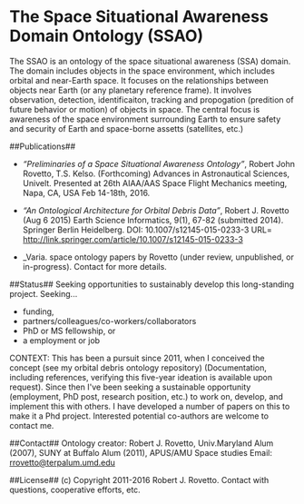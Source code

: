 # The Space Situational Awareness Domain Ontology (SSAO)
The SSAO is an ontology of the space situational awareness (SSA) domain. The domain includes objects in the space environment, which includes orbital and near-Earth space. It focuses on the relationships between objects near Earth (or any planetary reference frame). It involves observation, detection, identificaiton, tracking and propogation (predition of future behavior or motion) of objects in space. The central focus is awareness of the space environment surrounding Earth to ensure safety and security of Earth and space-borne assetts (satellites, etc.) 

##Publications##
* _“Preliminaries of a Space Situational Awareness Ontology”_, Robert John Rovetto, T.S. Kelso. (Forthcoming) Advances in Astronautical Sciences, Univelt. Presented at 26th AIAA/AAS Space Flight Mechanics meeting, Napa, CA, USA Feb 14-18th, 2016.

* _“An Ontological Architecture for Orbital Debris Data”_, Robert J. Rovetto (Aug 6 2015) Earth Science Informatics, 9(1), 67-82 (submitted 2014). Springer Berlin Heidelberg. DOI: 10.1007/s12145-015-0233-3 
URL= http://link.springer.com/article/10.1007/s12145-015-0233-3

* _Varia. space ontology papers by Rovetto (under review, unpublished, or in-progress). Contact for more details.

##Status##
Seeking opportunities to sustainably develop this long-standing project. Seeking...
* funding, 
* partners/colleagues/co-workers/collaborators
* PhD or MS fellowship, or 
* a employment or job

CONTEXT: This has been a pursuit since 2011, when I conceived the concept (see my orbital debris ontology repository) (Documentation, including references, verifying this five-year ideation is available upon request). Since then I've been seeking a sustainable opportunity (employment, PhD post, research position, etc.) to work on, develop, and implement this with others. I have developed a number of papers on this to make it a Phd project. Interested potential co-authors are welcome to contact me.

##Contact##
Ontology creator: Robert J. Rovetto, Univ.Maryland Alum (2007), SUNY at Buffalo Alum (2011), APUS/AMU Space studies
Email: rrovetto@terpalum.umd.edu

##License##
(c) Copyright 2011-2016 Robert J. Rovetto.
Contact with questions, cooperative efforts, etc.
